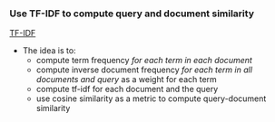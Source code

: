 ### Use TF-IDF to compute query and document similarity
[TF-IDF](https://janav.wordpress.com/2013/10/27/tf-idf-and-cosine-similarity/)

  - The idea is to: 
    - compute term frequency *for each term in each document*
    - compute inverse document frequency *for each term in all documents and query* as a weight for each term
    - compute tf-idf for each document and the query
    - use cosine similarity as a metric to compute query-document similarity
  
